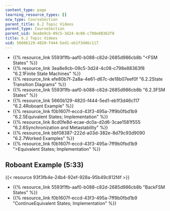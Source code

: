 ```yaml
---
content_type: page
learning_resource_types: []
ocw_type: CourseSection
parent_title: 6.2 Topic Videos
parent_type: CourseSection
parent_uid: 3ea8e9cb-09c5-3d24-4c08-c798e88363f8
title: 6.2 Topic Videos
uid: 5660b129-4820-f444-5ed1-eb1f3d46c117
---
```


*   {{% resource_link 5593f1fb-aaf0-b088-c82d-2685d986cb8b "\<FSM States" %}}
*   {{% resource_link 3ea8e9cb-09c5-3d24-4c08-c798e88363f8 "6.2.1Finite State Machines" %}}
*   {{% resource_link efe80b7f-2a8a-4e61-d67c-de18b07eef0f "6.2.2State Transition Diagrams" %}}
*   {{% resource_link 5593f1fb-aaf0-b088-c82d-2685d986cb8b "6.2.3FSM States" %}}
*   {{% resource_link 5660b129-4820-f444-5ed1-eb1f3d46c117 "6.2.4Roboant Example" %}}
*   {{% resource_link f0b1607f-eccd-43f3-495a-7ff9b0fbd1b9 "6.2.5Equivalent States; Implementation" %}}
*   {{% resource_link 8cd0fe8d-ecae-dc0a-d2d6-3cae1581f555 "6.2.6Synchronization and Metastability" %}}
*   {{% resource_link bbf08387-222d-a03d-382e-8d79c93d9090 "6.2.7Worked Examples" %}}
*   {{% resource_link f0b1607f-eccd-43f3-495a-7ff9b0fbd1b9 "\>Equivalent States; Implementation" %}}

Roboant Example (5:33)
----------------------

{{< resource 93f3fb4e-24b4-92ef-928a-95b49c812f4f >}}

*   {{% resource_link 5593f1fb-aaf0-b088-c82d-2685d986cb8b "BackFSM States" %}}
*   {{% resource_link f0b1607f-eccd-43f3-495a-7ff9b0fbd1b9 "ContinueEquivalent States; Implementation" %}}